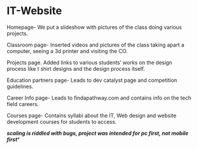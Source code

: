 # IT-Website
Homepage-
We put a slideshow with pictures of the class doing various projects.

Classroom page-
Inserted videos and pictures of the class taking apart a computer, seeing a 3d printer and visiting the CO.

 Projects page.
Added links to various students’ works on the design process like t shirt designs and the design process itself.

Education partners page-
Leads to dev catalyst page and competition guidelines.

Career Info page-
Leads to findapathway.com and contains info on the tech field careers.

Courses page-
Contains syllabi about the IT, Web design and website development courses for students to access. 


***scaling is riddled with bugs, project was intended for pc first, not mobile first****
